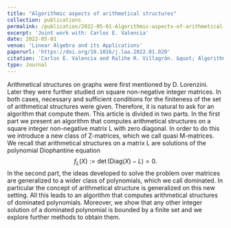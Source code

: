 ```yaml
---
title: "Algorithmic aspects of arithmetical structures"
collection: publications
permalink: /publication/2022-05-01-Algorithmic-aspects-of-arithmetical-structures
excerpt: 'Joint work with: Carlos E. Valencia'
date: 2022-05-01
venue: 'Linear Algebra and its Applications'
paperurl: 'https://doi.org/10.1016/j.laa.2022.01.020'
citation: 'Carlos E. Valencia and Ralihe R. Villagrán. &quot; Algorithmic aspects of arithmetical structures.&quot; <i>Linear Algebra and its Applications</i>. 640 (2022), Pages 191-208.'
type: Journal
---
```


Arithmetical structures on graphs were first mentioned by D. Lorenzini. Later they were further studied on square non-negative integer matrices. In both cases, necessary and sufficient conditions for the finiteness of the set of arithmetical structures were given. Therefore, it is natural to ask for an algorithm that compute them. 
This article is divided in two parts. In the first part we present an algorithm that computes arithmetical structures on a square integer non-negative matrix L with zero diagonal. In order to do this we introduce a new class of Z-matrices, which we call quasi M-matrices. We recall that arithmetical structures on a matrix L are solutions of the polynomial Diophantine equation
$$f_L(X):=\det(\textrm{Diag}(X)−L)=0.$$
In the second part, the ideas developed to solve the problem over matrices are generalized to a wider class of polynomials, which we call dominated. In particular the concept of arithmetical structure is generalized on this new setting. All this leads to an algorithm that computes arithmetical structures of dominated polynomials. Moreover, we show that any other integer solution of a dominated polynomial is bounded by a finite set and we explore further methods to obtain them.
